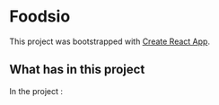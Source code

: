 # Foodsio

This project was bootstrapped with [Create React App](https://github.com/facebook/create-react-app).

## What has in this project

In the project :
